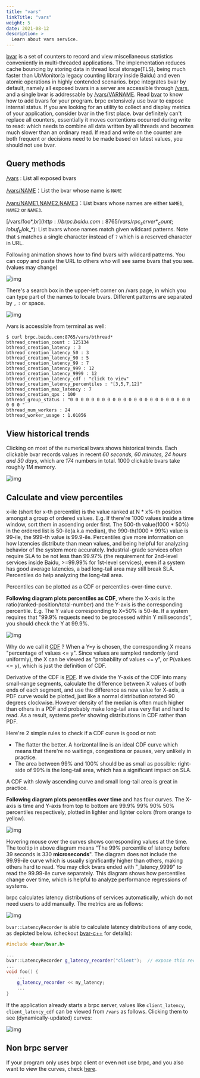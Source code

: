 ```yaml
---
title: "vars"
linkTitle: "vars"
weight: 5
date: 2021-08-12
description: >
  Learn about vars service.
---
```

[bvar](https://github.com/brpc/brpc/tree/master/src/bvar/) is a set of counters to record and view miscellaneous statistics conveniently in multi-threaded applications. The implementation reduces cache bouncing by storing data in thread local storage(TLS), being much faster than UbMonitor(a legacy counting library inside Baidu) and even atomic operations in highly contended scenarios. brpc integrates bvar by default, namely all exposed bvars in a server are accessible through [/vars](http://brpc.baidu.com:8765/vars), and a single bvar is addressable by [/vars/VARNAME](http://brpc.baidu.com:8765/vars/rpc_socket_count). Read [bvar](bvar.md) to know how to add bvars for your program. brpc extensively use bvar to expose internal status. If you are looking for an utility to collect and display metrics of your application, consider bvar in the first place. bvar definitely can't replace all counters, essentially it moves contentions occurred during write to read: which needs to combine all data written by all threads and becomes much slower than an ordinary read. If read and write on the counter are both frequent or decisions need to be made based on latest values, you should not use bvar.

## Query methods

[/vars](http://brpc.baidu.com:8765/vars) : List all exposed bvars

[/vars/NAME](http://brpc.baidu.com:8765/vars/rpc_socket_count)：List the bvar whose name is `NAME`

[/vars/NAME1,NAME2,NAME3](http://brpc.baidu.com:8765/vars/pid;process_cpu_usage;rpc_controller_count)：List bvars whose names are either `NAME1`, `NAME2` or `NAME3`.

[/vars/foo*,b$r](http://brpc.baidu.com:8765/vars/rpc_server*_count;iobuf_blo$k_*): List bvars whose names match given wildcard patterns. Note that `$` matches a single character instead of `?` which is a reserved character in URL.

Following animation shows how to find bvars with wildcard patterns. You can copy and paste the URL to others who will see same bvars that you see. (values may change)

![img](../images/vars_1.gif)

There's a search box in the upper-left corner on /vars page, in which you can type part of the names to locate bvars. Different patterns are separated by `,` `:` or space.

![img](../images/vars_2.gif)

/vars is accessible from terminal as well:

```shell
$ curl brpc.baidu.com:8765/vars/bthread*
bthread_creation_count : 125134
bthread_creation_latency : 3
bthread_creation_latency_50 : 3
bthread_creation_latency_90 : 5
bthread_creation_latency_99 : 7
bthread_creation_latency_999 : 12
bthread_creation_latency_9999 : 12
bthread_creation_latency_cdf : "click to view"
bthread_creation_latency_percentiles : "[3,5,7,12]"
bthread_creation_max_latency : 7
bthread_creation_qps : 100
bthread_group_status : "0 0 0 0 0 0 0 0 0 0 0 0 0 0 0 0 0 0 0 0 0 0 0 0 0 0 "
bthread_num_workers : 24
bthread_worker_usage : 1.01056
```

## View historical trends

Clicking on most of the numerical bvars shows historical trends. Each clickable bvar records values in recent *60 seconds, 60 minutes, 24 hours and 30 days*, which are *174* numbers in total. 1000 clickable bvars take roughly 1M memory.

![img](../images/vars_3.gif)

## Calculate and view percentiles

x-ile (short for x-th percentile) is the value ranked at N * x%-th position amongst a group of ordered values. E.g. If there're 1000 values inside a time window, sort them in ascending order first. The 500-th value(1000 * 50%) in the ordered list is 50-ile(a.k.a median), the 990-th(1000 * 99%) value is 99-ile, the 999-th value is 99.9-ile. Percentiles give more information on how latencies distribute than mean values, and being helpful for analyzing behavior of the system more accurately. Industrial-grade services often require SLA to be not less than 99.97% (the requirement for 2nd-level services inside Baidu, >=99.99% for 1st-level services), even if a system has good average latencies, a bad long-tail area may still break SLA. Percentiles do help analyzing the long-tail area.

Percentiles can be plotted as a CDF or percentiles-over-time curve.

**Following diagram plots percentiles as CDF**, where the X-axis is the ratio(ranked-position/total-number) and the Y-axis is the corresponding percentile. E.g. The Y value corresponding to X=50% is 50-ile. If a system requires that "99.9% requests need to be processed within Y milliseconds", you should check the Y at 99.9%.

![img](../images/vars_4.png)

Why do we call it [CDF](https://en.wikipedia.org/wiki/Cumulative_distribution_function) ? When a Y=y is chosen, the corresponding X means "percentage of values <= y". Since values are sampled randomly (and uniformly), the X can be viewed as "probability of values <= y", or P(values <= y), which is just the definition of CDF.

Derivative of the CDF is [PDF](https://en.wikipedia.org/wiki/Probability_density_function). If we divide the Y-axis of the CDF into many small-range segments, calculate the difference between X values of both ends of each segment, and use the difference as new value for X-axis, a PDF curve would be plotted, just like a normal distribution rotated 90 degrees clockwise. However density of the median is often much higher than others in a PDF and probably make long-tail area very flat and hard to read. As a result, systems prefer showing distributions in CDF rather than PDF.

Here're 2 simple rules to check if a CDF curve is good or not:

- The flatter the better. A horizontal line is an ideal CDF curve which means that there're no waitings, congestions or pauses, very unlikely in practice.
- The area between 99% and 100% should be as small as possible: right-side of 99% is the long-tail area, which has a significant impact on SLA.

A CDF with slowly ascending curve and small long-tail area is great in practice. 

**Following diagram plots percentiles over time** and has four curves. The X-axis is time and Y-axis from top to bottom are 99.9% 99% 90% 50% percentiles respectively, plotted in lighter and lighter colors (from orange to yellow). 

![img](../images/vars_5.png)

Hovering mouse over the curves shows corresponding values at the time. The tooltip in above diagram means "The 99% percentile of latency before 39 seconds is 330 **microseconds**". The diagram does not include the 99.99-ile curve which is usually significantly higher than others, making others hard to read. You may click bvars ended with "\_latency\_9999" to read the 99.99-ile curve separately. This diagram shows how percentiles change over time, which is helpful to analyze performance regressions of systems.

brpc calculates latency distributions of services automatically, which do not need users to add manually. The metrics are as follows:

![img](../images/vars_6.png)

`bvar::LatencyRecorder` is able to calculate latency distributions of any code, as depicted below. (checkout [bvar-c++](bvar_c++.md) for details):

```c++
#include <bvar/bvar.h>

...
bvar::LatencyRecorder g_latency_recorder("client");  // expose this recorder
... 
void foo() {
    ...
    g_latency_recorder << my_latency;
    ...
}
```

If the application already starts a brpc server, values like `client_latency`, `client_latency_cdf` can be viewed from `/vars` as follows. Clicking them to see (dynamically-updated) curves:

![img](../images/vars_7.png)

## Non brpc server

If your program only uses brpc client or even not use brpc, and you also want to view the curves, check [here](../cn/dummy_server.md).